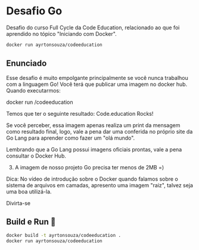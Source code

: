# Desafio Go
Desafio do curso Full Cycle da Code Education, relacionado ao que foi aprendido no tópico "Iniciando com Docker".

```bash
docker run ayrtonsouza/codeeducation
```

## Enunciado

Esse desafio é muito empolgante principalmente se você nunca trabalhou com a linguagem Go!
Você terá que publicar uma imagem no docker hub. Quando executarmos:

docker run <seu-user>/codeeducation

Temos que ter o seguinte resultado: Code.education Rocks!

Se você perceber, essa imagem apenas realiza um print da mensagem como resultado final, logo, vale a pena dar uma conferida no próprio site da Go Lang para aprender como fazer um "olá mundo".

Lembrando que a Go Lang possui imagens oficiais prontas, vale a pena consultar o Docker Hub.

3) A imagem de nosso projeto Go precisa ter menos de 2MB =)

Dica: No vídeo de introdução sobre o Docker quando falamos sobre o sistema de arquivos em camadas, apresento uma imagem "raiz", talvez seja uma boa utilizá-la.

Divirta-se

## Build e Run 🐳

```bash
docker build -t ayrtonsouza/codeeducation .
docker run ayrtonsouza/codeeducation
```
